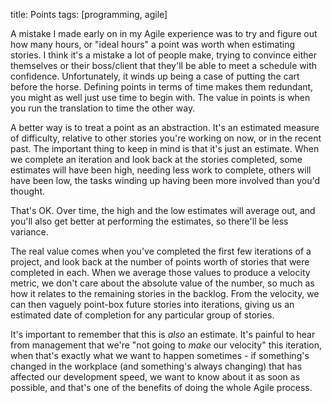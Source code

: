 title:      Points
tags:       [programming, agile]

A mistake I made early on in my Agile experience was to try and figure out how many hours, or "ideal hours" a point was worth when estimating stories.  I think it's a mistake a lot of people make, trying to convince either themselves or their boss/client that they'll be able to meet a schedule with confidence.  Unfortunately, it winds up being a case of putting the cart before the horse.  Defining points in terms of time makes them redundant, you might as well just use time to begin with.  The value in points is when you run the translation to time the other way.

A better way is to treat a point as an abstraction.  It's an estimated measure of difficulty, relative to other stories you're working on now, or in the recent past.  The important thing to keep in mind is that it's just an estimate.  When we complete an iteration and look back at the stories completed, some estimates will have been high, needing less work to complete, others will have been low, the tasks winding up having been more involved than you'd thought.

That's OK.  Over time, the high and the low estimates will average out, and you'll also get better at performing the estimates, so there'll be less variance.

The real value comes when you've completed the first few iterations of a project, and look back at the number of points worth of stories that were completed in each.  When we average those values to produce a velocity metric, we don't care about the absolute value of the number, so much as how it relates to the remaining stories in the backlog.  From the velocity, we can then vaguely point-box future stories into iterations, giving us an estimated date of completion for any particular group of stories.

It's important to remember that this is _also_ an estimate.  It's painful to hear from management that we're "not going to _make_ our velocity" this iteration, when that's exactly what we want to happen sometimes - if something's changed in the workplace (and something's always changing) that has affected our development speed, we want to know about it as soon as possible, and that's one of the benefits of doing the whole Agile process.


